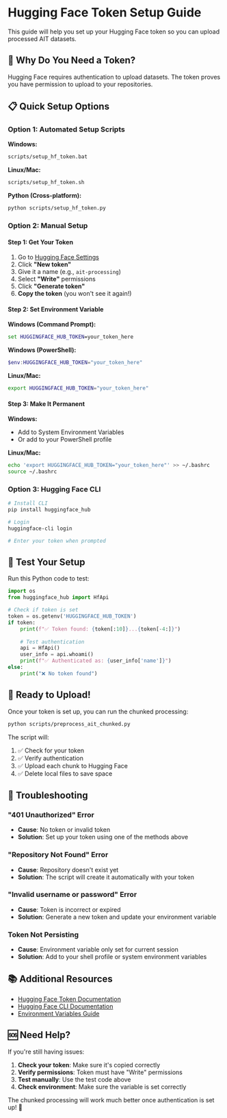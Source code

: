 # Hugging Face Token Setup Guide

This guide will help you set up your Hugging Face token so you can upload processed AIT datasets.

## 🔑 Why Do You Need a Token?

Hugging Face requires authentication to upload datasets. The token proves you have permission to upload to your repositories.

## 📋 Quick Setup Options

### Option 1: Automated Setup Scripts

**Windows:**
```bash
scripts/setup_hf_token.bat
```

**Linux/Mac:**
```bash
scripts/setup_hf_token.sh
```

**Python (Cross-platform):**
```bash
python scripts/setup_hf_token.py
```

### Option 2: Manual Setup

#### Step 1: Get Your Token

1. Go to [Hugging Face Settings](https://huggingface.co/settings/tokens)
2. Click **"New token"**
3. Give it a name (e.g., `ait-processing`)
4. Select **"Write"** permissions
5. Click **"Generate token"**
6. **Copy the token** (you won't see it again!)

#### Step 2: Set Environment Variable

**Windows (Command Prompt):**
```cmd
set HUGGINGFACE_HUB_TOKEN=your_token_here
```

**Windows (PowerShell):**
```powershell
$env:HUGGINGFACE_HUB_TOKEN="your_token_here"
```

**Linux/Mac:**
```bash
export HUGGINGFACE_HUB_TOKEN="your_token_here"
```

#### Step 3: Make It Permanent

**Windows:**
- Add to System Environment Variables
- Or add to your PowerShell profile

**Linux/Mac:**
```bash
echo 'export HUGGINGFACE_HUB_TOKEN="your_token_here"' >> ~/.bashrc
source ~/.bashrc
```

### Option 3: Hugging Face CLI

```bash
# Install CLI
pip install huggingface_hub

# Login
huggingface-cli login

# Enter your token when prompted
```

## 🧪 Test Your Setup

Run this Python code to test:

```python
import os
from huggingface_hub import HfApi

# Check if token is set
token = os.getenv('HUGGINGFACE_HUB_TOKEN')
if token:
    print(f"✅ Token found: {token[:10]}...{token[-4:]}")
    
    # Test authentication
    api = HfApi()
    user_info = api.whoami()
    print(f"✅ Authenticated as: {user_info['name']}")
else:
    print("❌ No token found")
```

## 🚀 Ready to Upload!

Once your token is set up, you can run the chunked processing:

```bash
python scripts/preprocess_ait_chunked.py
```

The script will:
1. ✅ Check for your token
2. ✅ Verify authentication
3. ✅ Upload each chunk to Hugging Face
4. ✅ Delete local files to save space

## 🔧 Troubleshooting

### "401 Unauthorized" Error
- **Cause**: No token or invalid token
- **Solution**: Set up your token using one of the methods above

### "Repository Not Found" Error
- **Cause**: Repository doesn't exist yet
- **Solution**: The script will create it automatically with your token

### "Invalid username or password" Error
- **Cause**: Token is incorrect or expired
- **Solution**: Generate a new token and update your environment variable

### Token Not Persisting
- **Cause**: Environment variable only set for current session
- **Solution**: Add to your shell profile or system environment variables

## 📚 Additional Resources

- [Hugging Face Token Documentation](https://huggingface.co/docs/hub/security-tokens)
- [Hugging Face CLI Documentation](https://huggingface.co/docs/huggingface_hub/quick-start)
- [Environment Variables Guide](https://docs.python.org/3/library/os.html#os.environ)

## 🆘 Need Help?

If you're still having issues:

1. **Check your token**: Make sure it's copied correctly
2. **Verify permissions**: Token must have "Write" permissions
3. **Test manually**: Use the test code above
4. **Check environment**: Make sure the variable is set correctly

The chunked processing will work much better once authentication is set up! 🎉
